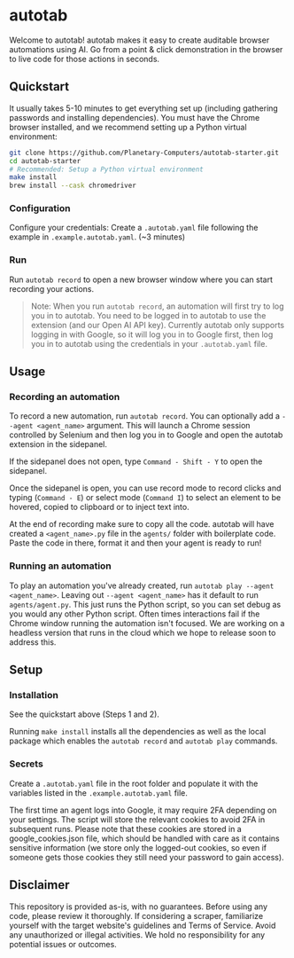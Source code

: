 # autotab

Welcome to autotab! autotab makes it easy to create auditable browser automations using AI. Go from a point & click demonstration in the browser to live code for those actions in seconds.

## Quickstart

It usually takes 5-10 minutes to get everything set up (including gathering passwords and installing dependencies). You must have the Chrome browser installed, and we recommend setting up a Python virtual environment:

```bash
git clone https://github.com/Planetary-Computers/autotab-starter.git
cd autotab-starter
# Recommended: Setup a Python virtual environment
make install
brew install --cask chromedriver
```

### Configuration

Configure your credentials: Create a `.autotab.yaml` file following the example in `.example.autotab.yaml`. (~3 minutes)

### Run

Run `autotab record` to open a new browser window where you can start recording your actions.

> Note: When you run `autotab record`, an automation will first try to log you in to autotab. You need to be logged in to autotab to use the extension (and our Open AI API key). Currently autotab only supports logging in with Google, so it will log you in to Google first, then log you in to autotab using the credentials in your `.autotab.yaml` file.

## Usage

### Recording an automation

To record a new automation, run `autotab record`. You can optionally add a `--agent <agent_name>` argument. This will launch a Chrome session controlled by Selenium and then log you in to Google and open the autotab extension in the sidepanel.

If the sidepanel does not open, type `Command - Shift - Y` to open the sidepanel.

Once the sidepanel is open, you can use record mode to record clicks and typing (`Command - E`) or select mode (`Command I`) to select an element to be hovered, copied to clipboard or to inject text into.

At the end of recording make sure to copy all the code. autotab will have created a `<agent_name>.py` file in the `agents/` folder with boilerplate code. Paste the code in there, format it and then your agent is ready to run!

### Running an automation

To play an automation you've already created, run `autotab play --agent <agent_name>`. Leaving out `--agent <agent_name>` has it default to run `agents/agent.py`. This just runs the Python script, so you can set debug as you would any other Python script. Often times interactions fail if the Chrome window running the automation isn't focused. We are working on a headless version that runs in the cloud which we hope to release soon to address this.

## Setup

### Installation

See the quickstart above (Steps 1 and 2).

Running `make install` installs all the dependencies as well as the local package which enables the `autotab record` and `autotab play` commands.

### Secrets

Create a `.autotab.yaml` file in the root folder and populate it with the variables listed in the `.example.autotab.yaml` file.

The first time an agent logs into Google, it may require 2FA depending on your settings. The script will store the relevant cookies to avoid 2FA in subsequent runs. Please note that these cookies are stored in a google_cookies.json file, which should be handled with care as it contains sensitive information (we store only the logged-out cookies, so even if someone gets those cookies they still need your password to gain access).

## Disclaimer

This repository is provided as-is, with no guarantees. Before using any code, please review it thoroughly. If considering a scraper, familiarize yourself with the target website's guidelines and Terms of Service. Avoid any unauthorized or illegal activities. We hold no responsibility for any potential issues or outcomes.
